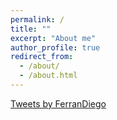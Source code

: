 ```yaml
---
permalink: /
title: ""
excerpt: "About me"
author_profile: true
redirect_from: 
  - /about/
  - /about.html
---
```



<a class="twitter-timeline" data-width="600" data-height="500" href="https://twitter.com/FerranDiego?ref_src=twsrc%5Etfw">Tweets by FerranDiego</a> <script async src="https://platform.twitter.com/widgets.js" charset="utf-8"></script>